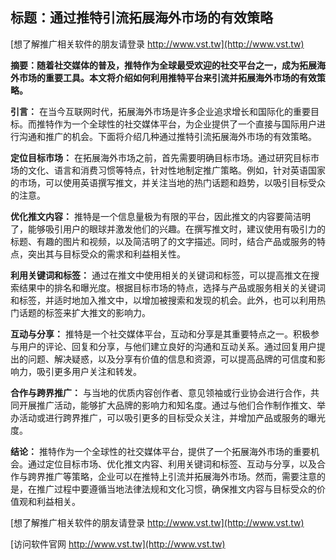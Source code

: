## **标题：通过推特引流拓展海外市场的有效策略**

[想了解推广相关软件的朋友请登录 http://www.vst.tw](http://www.vst.tw)

**摘要：随着社交媒体的普及，推特作为全球最受欢迎的社交平台之一，成为拓展海外市场的重要工具。本文将介绍如何利用推特平台来引流并拓展海外市场的有效策略。**

**引言：**
在当今互联网时代，拓展海外市场是许多企业追求增长和国际化的重要目标。而推特作为一个全球性的社交媒体平台，为企业提供了一个直接与国际用户进行沟通和推广的机会。下面将介绍几种通过推特引流拓展海外市场的有效策略。

**定位目标市场：**
在拓展海外市场之前，首先需要明确目标市场。通过研究目标市场的文化、语言和消费习惯等特点，针对性地制定推广策略。例如，针对英语国家的市场，可以使用英语撰写推文，并关注当地的热门话题和趋势，以吸引目标受众的注意。

**优化推文内容：**
推特是一个信息量极为有限的平台，因此推文的内容要简洁明了，能够吸引用户的眼球并激发他们的兴趣。在撰写推文时，建议使用有吸引力的标题、有趣的图片和视频，以及简洁明了的文字描述。同时，结合产品或服务的特点，突出其与目标受众的需求和利益相关性。

**利用关键词和标签：**
通过在推文中使用相关的关键词和标签，可以提高推文在搜索结果中的排名和曝光度。根据目标市场的特点，选择与产品或服务相关的关键词和标签，并适时地加入推文中，以增加被搜索和发现的机会。此外，也可以利用热门话题的标签来扩大推文的影响力。

**互动与分享：**
推特是一个社交媒体平台，互动和分享是其重要特点之一。积极参与用户的评论、回复和分享，与他们建立良好的沟通和互动关系。通过回复用户提出的问题、解决疑惑，以及分享有价值的信息和资源，可以提高品牌的可信度和影响力，吸引更多用户关注和转发。

**合作与跨界推广：**
与当地的优质内容创作者、意见领袖或行业协会进行合作，共同开展推广活动，能够扩大品牌的影响力和知名度。通过与他们合作制作推文、举办活动或进行跨界推广，可以吸引更多的目标受众关注，并增加产品或服务的曝光度。

**结论：**
推特作为一个全球性的社交媒体平台，提供了一个拓展海外市场的重要机会。通过定位目标市场、优化推文内容、利用关键词和标签、互动与分享，以及合作与跨界推广等策略，企业可以在推特上引流并拓展海外市场。然而，需要注意的是，在推广过程中要遵循当地法律法规和文化习惯，确保推文内容与目标受众的价值观和利益相关。

[想了解推广相关软件的朋友请登录 http://www.vst.tw](http://www.vst.tw)


[访问软件官网 http://www.vst.tw](http://www.vst.tw)
